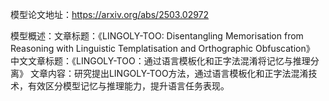 模型论文地址：https://arxiv.org/abs/2503.02972

模型概述：文章标题：《LINGOLY-TOO: Disentangling Memorisation from Reasoning with Linguistic Templatisation and Orthographic Obfuscation》
中文文章标题：《LINGOLY-TOO：通过语言模板化和正字法混淆将记忆与推理分离》
文章内容：研究提出LINGOLY-TOO方法，通过语言模板化和正字法混淆技术，有效区分模型记忆与推理能力，提升语言任务表现。
